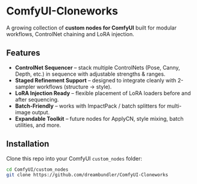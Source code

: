 # ComfyUI-Cloneworks
A growing collection of **custom nodes for ComfyUI**
built for modular workflows, ControlNet chaining and LoRA injection.

## Features  
- **ControlNet Sequencer** – stack multiple ControlNets (Pose, Canny, Depth, etc.) in sequence with adjustable strengths & ranges.  
- **Staged Refinement Support** – designed to integrate cleanly with 2-sampler workflows (structure → style).  
- **LoRA Injection Ready** – flexible placement of LoRA loaders before and after sequencing.  
- **Batch-Friendly** – works with ImpactPack / batch splitters for multi-image output.  
- **Expandable Toolkit** – future nodes for ApplyCN, style mixing, batch utilities, and more.  

## Installation

Clone this repo into your ComfyUI `custom_nodes` folder:

```bash
cd ComfyUI/custom_nodes
git clone https://github.com/dreambundler/ComfyUI-Cloneworks
